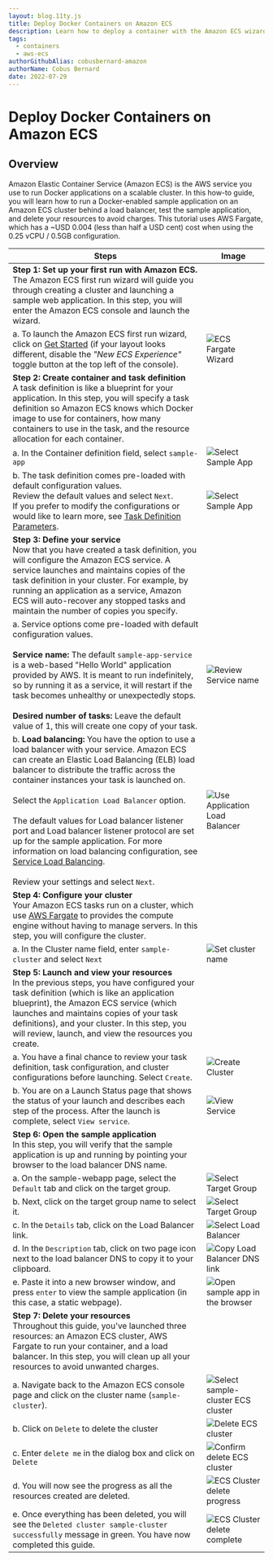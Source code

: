 ```yaml
---
layout: blog.11ty.js
title: Deploy Docker Containers on Amazon ECS
description: Learn how to deploy a container with the Amazon ECS wizard
tags:
  - containers
  - aws-ecs
authorGithubAlias: cobusbernard-amazon
authorName: Cobus Bernard
date: 2022-07-29
---
```


# Deploy Docker Containers on Amazon ECS
## Overview
Amazon Elastic Container Service (Amazon ECS) is the AWS service you use to run Docker applications on a scalable cluster. In this how-to guide, you will learn how to run a Docker-enabled sample application on an Amazon ECS cluster behind a load balancer, test the sample application, and delete your resources to avoid charges. This tutorial uses AWS Fargate, which has a ~USD 0.004 (less than half a USD cent)
cost when using the 0.25 vCPU / 0.5GB configuration.

| Steps | Image|
| --- | --- |
| **Step 1: Set up your first run with Amazon ECS.** <br/> The Amazon ECS first run wizard will guide you through creating a cluster and launching a sample web application. In this step, you will enter the Amazon ECS console and launch the wizard. |
|a. To launch the Amazon ECS first run wizard, click on [Get Started](https://us-west-1.console.aws.amazon.com/ecs/home?region=us-west-1#/firstRun) (if your layout looks different, disable the _"New ECS Experience"_ toggle button at the top left of the console). | ![ECS Fargate Wizard](../images/ecs_wizard_step_1.png) |
|**Step 2: Create container and task definition** <br/> A task definition is like a blueprint for your application. In this step, you will specify a task definition so Amazon ECS knows which Docker image to use for containers, how many containers to use in the task, and the resource allocation for each container.  | |
| a. In the Container definition field, select `sample-app` | ![Select Sample App](../images/ecs_wizard_step_2a.png) |
| b. The task definition comes pre-loaded with default configuration values. <br/> Review the default values and select `Next`. <br/> If you prefer to modify the configurations or would like to learn more, see [Task Definition Parameters](http://docs.aws.amazon.com/AmazonECS/latest/developerguide/task_definition_parameters.html?p=gsrc&c=ho_ddc). | ![Select Sample App](../images/ecs_wizard_step_2b.png) |
| **Step 3: Define your service** <br/> Now that you have created a task definition, you will configure the Amazon ECS service. A service launches and maintains copies of the task definition in your cluster. For example, by running an application as a service, Amazon ECS will auto-recover any stopped tasks and maintain the number of copies you specify. |
| a. Service options come pre-loaded with default configuration values. <br/><br/> **Service name:** The default `sample-app-service` is a web-based "Hello World" application provided by AWS. It is meant to run indefinitely, so by running it as a service, it will restart if the task becomes unhealthy or unexpectedly stops. <br/><br/> **Desired number of tasks:** Leave the default value of 1, this will create one copy of your task. | ![Review Service name](../images/ecs_wizard_step_3a.png) |
|b. **Load balancing:** You have the option to use a load balancer with your service. Amazon ECS can create an Elastic Load Balancing (ELB) load balancer to distribute the traffic across the container instances your task is launched on. <br/><br/>Select the `Application Load Balancer` option. <br/><br/>The default values for Load balancer listener port and Load balancer listener protocol are set up for the sample application. For more information on load balancing configuration, see [Service Load Balancing](http://docs.aws.amazon.com/AmazonECS/latest/developerguide/service-load-balancing.html?p=gsrc&c=ho_ddc). <br/><br/>Review your settings and select `Next`. | ![Use Application Load Balancer](../images/ecs_wizard_step_3b.png) |
| **Step 4: Configure your cluster** <br/>Your Amazon ECS tasks run on a cluster, which use [AWS Fargate](https://aws.amazon.com/fargate/) to provides the compute engine without having to manage servers. In this step, you will configure the cluster.
|a. In the Cluster name field, enter `sample-cluster` and select `Next`| ![Set cluster name](../images/ecs_wizard_step_4.png) |
| **Step 5: Launch and view your resources** <br/>In the previous steps, you have configured your task definition (which is like an application blueprint), the Amazon ECS service (which launches and maintains copies of your task definitions), and your cluster. In this step, you will review, launch, and view the resources you create. | | 
| a. You have a final chance to review your task definition, task configuration, and cluster configurations before launching. Select `Create`. | ![Create Cluster](../images/ecs_wizard_step_5a.png) | 
|b. You are on a Launch Status page that shows the status of your launch and describes each step of the process. After the launch is complete, select `View service`. | ![View Service](../images/ecs_wizard_step_5b.png) | 
| **Step 6: Open the sample application** <br/> In this step, you will verify that the sample application is up and running by pointing your browser to the load balancer DNS name. | |
|a. On the sample-webapp page, select the `Default` tab and click on the target group. | ![Select Target Group](../images/ecs_wizard_step_6a.png) |
|b. Next, click on the target group name to select it. | ![Select Target Group](../images/ecs_wizard_step_6b.png) |
|c. In the `Details` tab, click on the Load Balancer link. | ![Select Load Balancer](../images/ecs_wizard_step_6c.png) |
|d. In the `Description` tab, click on two page icon next to the load balancer DNS to copy it to your clipboard.| ![Copy Load Balancer DNS link](../images/ecs_wizard_step_6d.png) |
|e. Paste it into a new browser window, and press `enter` to view the sample application (in this case, a static webpage). | ![Open sample app in the browser](../images/ecs_wizard_step_6e.png) |
| **Step 7: Delete your resources** <br/> Throughout this guide, you've launched three resources: an Amazon ECS cluster, AWS Fargate to run your container, and a load balancer. In this step, you will clean up all your resources to avoid unwanted charges.
| a. Navigate back to the Amazon ECS console page and click on the cluster name (`sample-cluster`). | ![Select sample-cluster ECS cluster](../images/ecs_wizard_step_7a.png) |
|b. Click on `Delete` to delete the cluster | ![Delete ECS cluster](../images/ecs_wizard_step_7b.png) |
|c. Enter `delete me` in the dialog box and click on `Delete` | ![Confirm delete ECS cluster](../images/ecs_wizard_step_7c.png) |
|d. You will now see the progress as all the resources created are deleted. | ![ECS Cluster delete progress](../images/ecs_wizard_step_7d.png) |
|e. Once everything has been deleted, you will see the `Deleted cluster sample-cluster successfully` message in green. You have now completed this guide. | ![ECS Cluster delete complete](../images/ecs_wizard_step_7e.png) | 